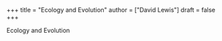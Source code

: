 +++
title = "Ecology and Evolution"
author = ["David Lewis"]
draft = false
+++

Ecology and Evolution
